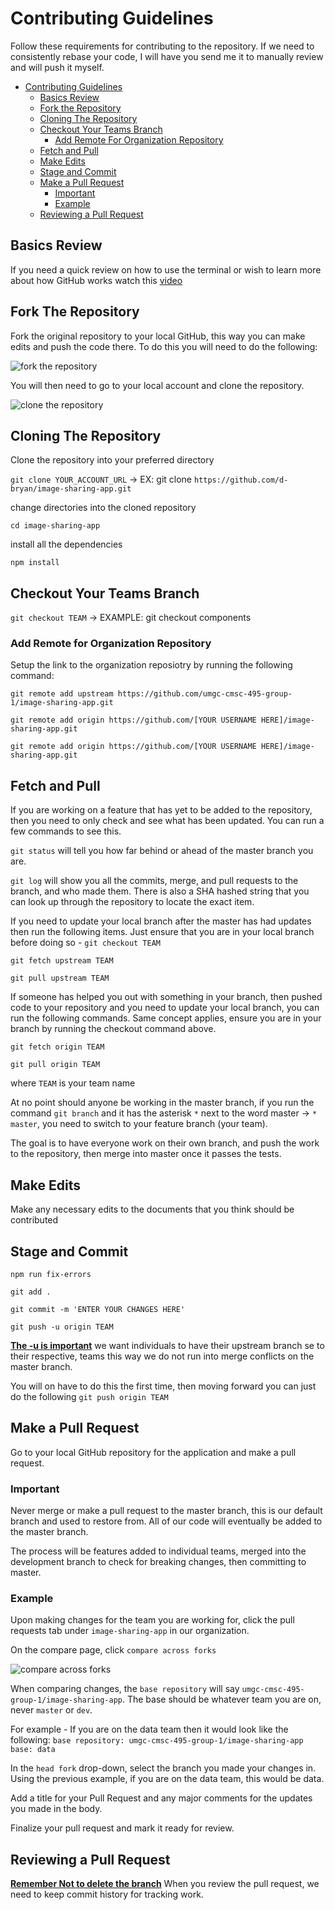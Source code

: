 # Contributing Guidelines

Follow these requirements for contributing to the repository. If we need to consistently rebase your code, I will have you send me it to manually review and will push it myself.

- [Contributing Guidelines](#contributing-guidelines)
  - [Basics Review](#basics-review)
  - [Fork the Repository](#fork-the-repository)
  - [Cloning The Repository](#cloning-the-repository)
  - [Checkout Your Teams Branch](#checkout-your-teams-branch)
    - [Add Remote For Organization Repository](#add-remote-for-organization-repository)
  - [Fetch and Pull](#fetch-and-pull)
  - [Make Edits](#make-edits)
  - [Stage and Commit](#stage-and-commit)
  - [Make a Pull Request](#make-a-pull-request)
    - [Important](#important)
    - [Example](#example)
  - [Reviewing a Pull Request](#reviewing-a-pull-request)

## Basics Review

If you need a quick review on how to use the terminal or wish to learn more about how GitHub works watch this [video](https://www.youtube.com/watch?v=IRuPHS1hukI)

## Fork The Repository

Fork the original repository to your local GitHub, this way you can make edits and push the code there. To do this
you will need to do the following:

![fork the repository](./.github/images/fork-repo.png)

You will then need to go to your local account and clone the repository.

![clone the repository](./.github/images/clone-repo.png)

## Cloning The Repository

Clone the repository into your preferred directory

`git clone YOUR_ACCOUNT_URL` -> EX: git clone `https://github.com/d-bryan/image-sharing-app.git`

change directories into the cloned repository

`cd image-sharing-app`

install all the dependencies

`npm install`

## Checkout Your Teams Branch

`git checkout TEAM` -> EXAMPLE: git checkout components

### Add Remote for Organization Repository

Setup the link to the organization reposiotry by running the following command:

`git remote add upstream https://github.com/umgc-cmsc-495-group-1/image-sharing-app.git`

`git remote add origin https://github.com/[YOUR USERNAME HERE]/image-sharing-app.git`

`git remote add origin https://github.com/[YOUR USERNAME HERE]/image-sharing-app.git`

## Fetch and Pull

If you are working on a feature that has yet to be added to the repository, then you need to only check and see what has been updated. You can run a few commands to see this.

`git status` will tell you how far behind or ahead of the master branch you are.

`git log` will show you all the commits, merge, and pull requests to the branch, and who made them. There is also a SHA hashed string that you can look up through the repository to locate the exact item.

If you need to update your local branch after the master has had updates then run the following items. Just ensure that you are in your local branch before doing so - `git checkout TEAM`

`git fetch upstream TEAM`

`git pull upstream TEAM`

If someone has helped you out with something in your branch, then pushed code to your repository and you need to update your local branch, you can run the following commands. Same concept applies, ensure you are in your branch by running the checkout command above.

`git fetch origin TEAM`

`git pull origin TEAM`

where `TEAM` is your team name

At no point should anyone be working in the master branch, if you run the command `git branch` and it has the asterisk `*` next to the word master -> `* master`, you need to switch to your feature branch (your team).

The goal is to have everyone work on their own branch, and push the work to the repository, then merge into master once it passes the tests.

## Make Edits

Make any necessary edits to the documents that you think should be contributed

## Stage and Commit

`npm run fix-errors`

`git add .`

`git commit -m 'ENTER YOUR CHANGES HERE'`

`git push -u origin TEAM`

<b><u>The -u is important</u></b> we want individuals to have their upstream branch se to their respective,
teams this way we do not run into merge conflicts on the master branch.

You will on have to do this the first time, then moving forward you can just do the following `git push origin TEAM`

## Make a Pull Request

Go to your local GitHub repository for the application and make a pull request.

### Important

Never merge or make a pull request to the master branch, this is our default branch and used to restore from. All of our code will eventually be added to the master branch.

The process will be features added to individual teams, merged into the development branch to check for breaking changes, then committing to master.

### Example

Upon making changes for the team you are working for, click the pull requests tab under `image-sharing-app` in our organization.

On the compare page, click `compare across forks`

![compare across forks](./.github/images/compare-across-forks.png)

When comparing changes, the `base repository` will say `umgc-cmsc-495-group-1/image-sharing-app`. The base should be whatever team you are on, never `master` or `dev`.

For example - If you are on the data team then it would look like the following:
`base repository: umgc-cmsc-495-group-1/image-sharing-app` `base: data`

In the `head fork` drop-down, select the branch you made your changes in. Using the previous example,
if you are on the data team, this would be data.

Add a title for your Pull Request and any major comments for the updates you made in the body.

Finalize your pull request and mark it ready for review.

## Reviewing a Pull Request

<b><u>Remember Not to delete the branch</u></b> When you review the pull request, we need to keep commit history for tracking work.
